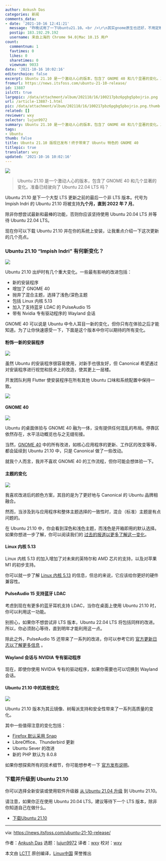 ```yaml
---
author: Ankush Das
categories: 新闻
comments_data:
- date: '2021-10-16 12:41:21'
  message: "昨晚试用了一下Ubuntu21.10。<br />\r\n其实gnome原生也还好，不用定制。定制让人觉得怪怪的。<br />\r\n不过还是不大喜欢gnome40，更喜欢之前的gnome3"
  postip: 183.192.29.192
  username: 来自上海的 Chrome 94.0|Mac 10.15 用户
count:
  commentnum: 1
  favtimes: 0
  likes: 0
  sharetimes: 0
  viewnum: 9033
date: '2021-10-16 10:02:16'
editorchoice: false
excerpt: Ubuntu 21.10 是一个激动人心的版本，包含了 GNOME 40 和几个显著的变化。准备已经驶向了 Ubuntu 22.04 LTS 吗？
fromurl: https://news.itsfoss.com/ubuntu-21-10-release/
id: 13887
islctt: true
largepic: /data/attachment/album/202110/16/100217pbz6pgbg5pbojrio.png
url: /article-13887-1.html
pic: /data/attachment/album/202110/16/100217pbz6pgbg5pbojrio.png.thumb.jpg
related: []
reviewer: wxy
selector: lujun9972
summary: Ubuntu 21.10 是一个激动人心的版本，包含了 GNOME 40 和几个显著的变化。准备已经驶向了 Ubuntu 22.04 LTS 吗？
tags:
- Ubuntu
thumb: false
title: Ubuntu 21.10 版现已发布！终于带来了 Ubuntu 特色的 GNOME 40
titlepic: true
translator: wxy
updated: '2021-10-16 10:02:16'
---
```


![](/data/attachment/album/202110/16/100217pbz6pgbg5pbojrio.png)



> 
> Ubuntu 21.10 是一个激动人心的版本，包含了 GNOME 40 和几个显著的变化。准备已经驶向了 Ubuntu 22.04 LTS 吗？
> 
> 
> 


Ubuntu 21.10 是下一个大型 LTS 更新之前的最后一个非 LTS 版本。代号为 Impish Indri 的 Ubuntu 21.10 将被支持**九个月，直到 2022 年 7 月**。


除非你想尝试最新和最棒的功能，否则你应该坚持使用 Ubuntu 20.04 LTS 并等待 Ubuntu 22.04 LTS。


现在你可以下载 Ubuntu 21.10 并在你的系统上安装，让我重点介绍一下这次更新的几个亮点。


### Ubuntu 21.10 “Impish Indri” 有何新变化？


![](/data/attachment/album/202110/16/100218wuad5r5huicfu5uf.png)


Ubuntu 21.10 出炉时有几个重大变化。一些最有影响的改进包括：


* 新的安装程序
* 增加了 GNOME 40
* 抛弃了混合主题，选择了浅色/深色主题
* 包括 Linux 内核 5.13
* 加入了支持蓝牙 LDAC 的 PulseAudio 15
* 带有 Nvidia 专有驱动程序的 Wayland 会话


GNOME 40 可以说是 Ubuntu 中令人耳目一新的变化，但你只有在体验之后才能知道。为了让你快速感受一下，下面是这个版本中你可以期待的所有变化。


#### 粉饰一新的安装程序


![](/data/attachment/album/202110/16/100219i1inz1kw1nmikijz.png)


虽然 Ubuntu 的安装程序很容易使用，对新手也很友好，但 Canonical 希望通过对安装程序进行视觉和技术上的改造，使其更上一层楼。


开发团队利用 Flutter 使安装程序在所有其他 Ubuntu 口味和系统配置中保持一致。


![](/data/attachment/album/202110/16/100220wb09d8exld88b348.png)


#### GNOME 40


![](/data/attachment/album/202110/16/100221lltmnarskoo2ar56.png)


Ubuntu 的桌面体验与 GNOME 40 融为一体，没有提供任何混乱的布局。停靠区依然存在，水平活动概览也与之无缝衔接。


当然，[GNOME 40](https://news.itsfoss.com/gnome-40-release/) 中的所有改进，如核心应用程序的更新、工作区的改变等等，都会延续到 Ubuntu 21.10 中，只是 Canonical 做了一些改动。


就我个人而言，我并不喜欢 GNOME 40 的工作流程，但你可能会想体验一下。


#### 主题的变化


![](/data/attachment/album/202110/16/100222blcc9nb0nlg955vc.png)


我喜欢改进后的颜色方案，其目的是为了更好地与 Canonical 的 Ubuntu 品牌相融合。


然而，当涉及到与应用程序和整体主题选择的一致性时，混合（标准）主题是有点问题的。


在 Ubuntu 21.10 中，你会看到深色和浅色主题，而浅色是开箱即用的默认选择。如果你想进一步了解，你可以阅读我们的 [过去的报道以更多了解这一变化](https://news.itsfoss.com/ubuntu-21-10-theme-change/)。


#### Linux 内核 5.13


Linux 内核 5.13 的加入增加了对未来的英特尔和 AMD 芯片的支持，以及对苹果 M1 的初步支持。


你可以就一步了解 [Linux 内核 5.13](https://news.itsfoss.com/linux-kernel-5-13-release/) 的信息，但总的来说，它应该给你更好的硬件兼容性。


#### PulseAudio 15 支持蓝牙 LDAC


考虑到现在有更多的蓝牙耳机支持 LDAC，当你在桌面上使用 Ubuntu 21.10 时，你可以利用这一功能。


别担心，如果你不想尝试非 LTS 版本，Ubuntu 22.04 LTS 将包括同样的改进。所以，你必须耐心等待，直到明年才能利用这一点。


除此之外，PulseAudio 15 还带来了一系列的改进，你可以参考它的 [官方更新日志以了解更多信息](https://www.freedesktop.org/wiki/Software/PulseAudio/Notes/15.0/) 。


#### Wayland 会话与 NVIDIA 专有驱动程序


现在，即使你使用 NVIDIA 专有的驱动程序，如果你需要也可以切换到 Wayland 会话。


#### Ubuntu 21.10 中的其他变化


![](/data/attachment/album/202110/16/100223ezikyfolzl9km75m.png)


Ubuntu 21.10 版本为其云镜像、树莓派支持和安全性带来了一系列高质量的变化。


其中一些值得注意的变化包括：


* [Firefox 默认采用 Snap](https://news.itsfoss.com/ubuntu-firefox-snap-default/)
* LibreOffice、Thunderbird 更新
* Ubuntu Sever 的改进
* 新的 PHP 默认为 8.0.8


如果你想探索所有的技术细节，你可能想参考一下 [官方发布说明](https://discourse.ubuntu.com/t/impish-indri-release-notes/21951)。


### 下载并升级到 Ubuntu 21.10


你可以选择全新安装或使用软件升级器 [从 Ubuntu 21.04 升级](https://itsfoss.com/upgrade-ubuntu-to-newer-version/) 到 Ubuntu 21.10。


请注意，如果你正在使用 Ubuntu 20.04 LTS，建议等待下一个 LTS 版本，除非你知道自己在做什么。


* [下载Ubuntu 21.10](https://releases.ubuntu.com/21.10/)




---


via: <https://news.itsfoss.com/ubuntu-21-10-release/>


作者：[Ankush Das](https://news.itsfoss.com/author/ankush/) 选题：[lujun9972](https://github.com/lujun9972) 译者：[wxy](https://github.com/wxy) 校对：[wxy](https://github.com/wxy)


本文由 [LCTT](https://github.com/LCTT/TranslateProject) 原创编译，[Linux中国](https://linux.cn/) 荣誉推出